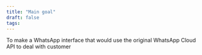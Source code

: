 ```yaml
---
title: "Main goal"
draft: false
tags:
---
```

To make a WhatsApp interface that would use the original WhatsApp Cloud API to deal with customer